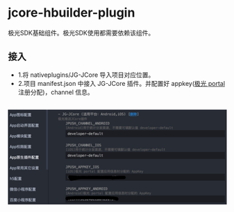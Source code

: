 # jcore-hbuilder-plugin

极光SDK基础组件。极光SDK使用都需要依赖该组件。

## 接入
- 1.将 nativeplugins/JG-JCore 导入项目对应位置。
- 2.项目 manifest.json 中接入 JG-JCore 插件。并配置好 appkey([极光 portal]() 注册分配)，channel 信息。

<p align="center">
    <a target="_blank">
        <img src="doc/conf.png" alt="config" width=600/>
    </a>
</p>

